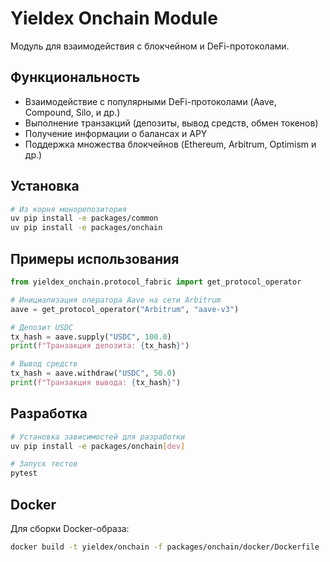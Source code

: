 # Yieldex Onchain Module

Модуль для взаимодействия с блокчейном и DeFi-протоколами.

## Функциональность

- Взаимодействие с популярными DeFi-протоколами (Aave, Compound, Silo, и др.)
- Выполнение транзакций (депозиты, вывод средств, обмен токенов)
- Получение информации о балансах и APY
- Поддержка множества блокчейнов (Ethereum, Arbitrum, Optimism и др.)

## Установка

```bash
# Из корня монорепозитория
uv pip install -e packages/common
uv pip install -e packages/onchain
```

## Примеры использования

```python
from yieldex_onchain.protocol_fabric import get_protocol_operator

# Инициализация оператора Aave на сети Arbitrum
aave = get_protocol_operator("Arbitrum", "aave-v3")

# Депозит USDC
tx_hash = aave.supply("USDC", 100.0)
print(f"Транзакция депозита: {tx_hash}")

# Вывод средств
tx_hash = aave.withdraw("USDC", 50.0)
print(f"Транзакция вывода: {tx_hash}")
```

## Разработка

```bash
# Установка зависимостей для разработки
uv pip install -e packages/onchain[dev]

# Запуск тестов
pytest
```

## Docker

Для сборки Docker-образа:

```bash
docker build -t yieldex/onchain -f packages/onchain/docker/Dockerfile .
```

